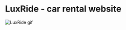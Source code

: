 # LuxRide - car rental website

![LuxRide gif](https://github.com/patrikmitro/LuxRide/assets/67971461/09f7a336-646a-410a-aeff-3f6df4c0b2de)
